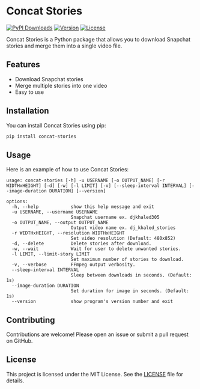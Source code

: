 # Concat Stories 
[![PyPI Downloads](https://static.pepy.tech/badge/concat-stories)](https://pepy.tech/projects/concat-stories) 
[![Version](https://img.shields.io/pypi/v/concat-stories)](https://pypi.org/project/concat-stories/)
[![License](https://img.shields.io/pypi/l/concat-stories)](https://pypi.org/project/concat-stories/)

Concat Stories is a Python package that allows you to download Snapchat stories and merge them into a single video file.

## Features

- Download Snapchat stories
- Merge multiple stories into one video
- Easy to use

## Installation

You can install Concat Stories using pip:

```bash
pip install concat-stories
```

## Usage

Here is an example of how to use Concat Stories:

```
usage: concat-stories [-h] -u USERNAME [-o OUTPUT_NAME] [-r WIDTHxHEIGHT] [-d] [-w] [-l LIMIT] [-v] [--sleep-interval INTERVAL] [--image-duration DURATION] [--version]

options:
  -h, --help            show this help message and exit
  -u USERNAME, --username USERNAME
                        Snapchat username ex. djkhaled305
  -o OUTPUT_NAME, --output OUTPUT_NAME
                        Output video name ex. dj_khaled_stories
  -r WIDTHxHEIGHT, --resolution WIDTHxHEIGHT
                        Set video resolution (Default: 480x852)
  -d, --delete          Delete stories after download.
  -w, --wait            Wait for user to delete unwanted stories.
  -l LIMIT, --limit-story LIMIT
                        Set maximum number of stories to download.
  -v, --verbose         FFmpeg output verbosity.
  --sleep-interval INTERVAL
                        Sleep between downloads in seconds. (Default: 1s)
  --image-duration DURATION
                        Set duration for image in seconds. (Default: 1s)
  --version             show program's version number and exit
```

## Contributing

Contributions are welcome! Please open an issue or submit a pull request on GitHub.

## License

This project is licensed under the MIT License. See the [LICENSE](LICENSE) file for details.
